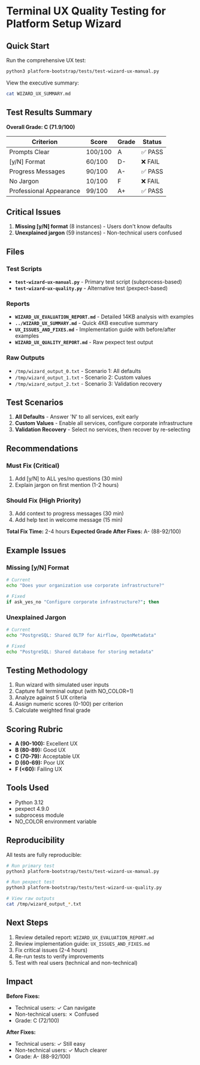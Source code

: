 # Terminal UX Quality Testing for Platform Setup Wizard

## Quick Start

Run the comprehensive UX test:
```bash
python3 platform-bootstrap/tests/test-wizard-ux-manual.py
```

View the executive summary:
```bash
cat WIZARD_UX_SUMMARY.md
```

## Test Results Summary

**Overall Grade: C (71.9/100)**

| Criterion | Score | Grade | Status |
|-----------|-------|-------|--------|
| Prompts Clear | 100/100 | A | ✅ PASS |
| [y/N] Format | 60/100 | D- | ❌ FAIL |
| Progress Messages | 90/100 | A- | ✅ PASS |
| No Jargon | 10/100 | F | ❌ FAIL |
| Professional Appearance | 99/100 | A+ | ✅ PASS |

## Critical Issues

1. **Missing [y/N] format** (8 instances) - Users don't know defaults
2. **Unexplained jargon** (59 instances) - Non-technical users confused

## Files

### Test Scripts
- **`test-wizard-ux-manual.py`** - Primary test script (subprocess-based)
- **`test-wizard-ux-quality.py`** - Alternative test (pexpect-based)

### Reports
- **`WIZARD_UX_EVALUATION_REPORT.md`** - Detailed 14KB analysis with examples
- **`../WIZARD_UX_SUMMARY.md`** - Quick 4KB executive summary
- **`UX_ISSUES_AND_FIXES.md`** - Implementation guide with before/after examples
- **`WIZARD_UX_QUALITY_REPORT.md`** - Raw pexpect test output

### Raw Outputs
- `/tmp/wizard_output_0.txt` - Scenario 1: All defaults
- `/tmp/wizard_output_1.txt` - Scenario 2: Custom values
- `/tmp/wizard_output_2.txt` - Scenario 3: Validation recovery

## Test Scenarios

1. **All Defaults** - Answer 'N' to all services, exit early
2. **Custom Values** - Enable all services, configure corporate infrastructure
3. **Validation Recovery** - Select no services, then recover by re-selecting

## Recommendations

### Must Fix (Critical)
1. Add [y/N] to ALL yes/no questions (30 min)
2. Explain jargon on first mention (1-2 hours)

### Should Fix (High Priority)
3. Add context to progress messages (30 min)
4. Add help text in welcome message (15 min)

**Total Fix Time:** 2-4 hours
**Expected Grade After Fixes:** A- (88-92/100)

## Example Issues

### Missing [y/N] Format
```bash
# Current
echo "Does your organization use corporate infrastructure?"

# Fixed
if ask_yes_no "Configure corporate infrastructure?"; then
```

### Unexplained Jargon
```bash
# Current
echo "PostgreSQL: Shared OLTP for Airflow, OpenMetadata"

# Fixed
echo "PostgreSQL: Shared database for storing metadata"
```

## Testing Methodology

1. Run wizard with simulated user inputs
2. Capture full terminal output (with NO_COLOR=1)
3. Analyze against 5 UX criteria
4. Assign numeric scores (0-100) per criterion
5. Calculate weighted final grade

## Scoring Rubric

- **A (90-100):** Excellent UX
- **B (80-89):** Good UX
- **C (70-79):** Acceptable UX
- **D (60-69):** Poor UX
- **F (<60):** Failing UX

## Tools Used

- Python 3.12
- pexpect 4.9.0
- subprocess module
- NO_COLOR environment variable

## Reproducibility

All tests are fully reproducible:
```bash
# Run primary test
python3 platform-bootstrap/tests/test-wizard-ux-manual.py

# Run pexpect test
python3 platform-bootstrap/tests/test-wizard-ux-quality.py

# View raw outputs
cat /tmp/wizard_output_*.txt
```

## Next Steps

1. Review detailed report: `WIZARD_UX_EVALUATION_REPORT.md`
2. Review implementation guide: `UX_ISSUES_AND_FIXES.md`
3. Fix critical issues (2-4 hours)
4. Re-run tests to verify improvements
5. Test with real users (technical and non-technical)

## Impact

**Before Fixes:**
- Technical users: ✓ Can navigate
- Non-technical users: ✗ Confused
- Grade: C (72/100)

**After Fixes:**
- Technical users: ✓ Still easy
- Non-technical users: ✓ Much clearer
- Grade: A- (88-92/100)
